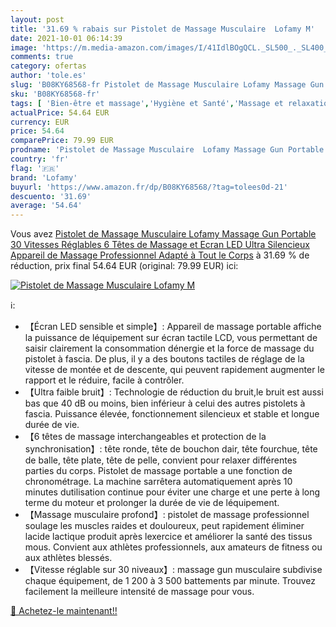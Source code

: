 ```yaml
---
layout: post
title: '31.69 % rabais sur Pistolet de Massage Musculaire  Lofamy M'
date: 2021-10-01 06:14:39
image: 'https://m.media-amazon.com/images/I/41IdlBOgQCL._SL500_._SL400_.jpg'
comments: true
category: ofertas
author: 'tole.es'
slug: 'B08KY68568-fr Pistolet de Massage Musculaire Lofamy Massage Gun Portable...'
sku: 'B08KY68568-fr'
tags: [ 'Bien-être et massage','Hygiène et Santé','Massage et relaxation','Masseurs électriques','Masseurs électriques portables','lofamy', ]
actualPrice: 54.64 EUR
currency: EUR
price: 54.64
comparePrice: 79.99 EUR
prodname: 'Pistolet de Massage Musculaire  Lofamy Massage Gun Portable  30 Vitesses Réglables  6 Têtes de Massage et Ecran LED  Ultra Silencieux  Appareil de Massage Professionnel Adapté à Tout le Corps'
country: 'fr'
flag: '🇫🇷'
brand: 'Lofamy'
buyurl: 'https://www.amazon.fr/dp/B08KY68568/?tag=tolees0d-21'
descuento: '31.69'
average: '54.64'
---
```


Vous avez [Pistolet de Massage Musculaire  Lofamy Massage Gun Portable  30 Vitesses Réglables  6 Têtes de Massage et Ecran LED  Ultra Silencieux  Appareil de Massage Professionnel Adapté à Tout le Corps](https://www.amazon.fr/dp/B08KY68568/?tag=tolees0d-21)  à  31.69 % de réduction, prix final  54.64 EUR (original: 79.99 EUR) ici:

[![Pistolet de Massage Musculaire  Lofamy M](https://m.media-amazon.com/images/I/41IdlBOgQCL._SL500_._SL400_.jpg)](https://www.amazon.fr/dp/B08KY68568/?tag=tolees0d-21)

ℹ️:

- 【Écran LED sensible et simple】: Appareil de massage portable affiche la puissance de léquipement sur écran tactile LCD, vous permettant de saisir clairement la consommation dénergie et la force de massage du pistolet à fascia. De plus, il y a des boutons tactiles de réglage de la vitesse de montée et de descente, qui peuvent rapidement augmenter le rapport et le réduire, facile à contrôler.
- 【Ultra faible bruit】: Technologie de réduction du bruit,le bruit est aussi bas que 40 dB ou moins, bien inférieur à celui des autres pistolets à fascia. Puissance élevée, fonctionnement silencieux et stable et longue durée de vie.
- 【6 têtes de massage interchangeables et protection de la synchronisation】: tête ronde, tête de bouchon dair, tête fourchue, tête de balle, tête plate, tête de pelle, convient pour relaxer différentes parties du corps. Pistolet de massage portable a une fonction de chronométrage. La machine sarrêtera automatiquement après 10 minutes dutilisation continue pour éviter une charge et une perte à long terme du moteur et prolonger la durée de vie de léquipement.
- 【Massage musculaire profond】: pistolet de massage professionnel soulage les muscles raides et douloureux, peut rapidement éliminer lacide lactique produit après lexercice et améliorer la santé des tissus mous. Convient aux athlètes professionnels, aux amateurs de fitness ou aux athlètes blessés.
- 【Vitesse réglable sur 30 niveaux】: massage gun musculaire subdivise chaque équipement, de 1 200 à 3 500 battements par minute. Trouvez facilement la meilleure intensité de massage pour vous.

[🛒 Achetez-le maintenant!!](https://www.amazon.fr/dp/B08KY68568/?tag=tolees0d-21)
